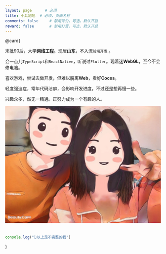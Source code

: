 ```yaml
---
layout: page      # 必须
title: 小兵旭旭  # 必须，页面名称
comments: false     # 禁用评论，可选，默认开启
reward: false       # 禁用打赏，可选，默认开启
---
```


@card{
  
  末批90后，大学**网络工程**。现居**山东**，不入流`前端开发` 。

  会一点儿`TypeScript`和`ReactNative`，听说过`Flutter`。现着迷**WebGL**，至今不会修电脑。
  
  喜欢游戏，尝试去做开发，但难以脱离**Web**，看好**Cocos**。

  轻度强迫症，常年代码洁癖，会影响开发进度，不过还是想再慢一些。

  兴趣众多，然无一精通。正努力成为一个有趣的人。
  
  <img src="../images/lifePhoto.jpg" style="margin-bottom: 20px" />


  ```JavaScript
  console.log("👆以上是不完整的我")
  ```
}